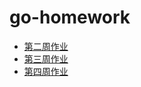 # go-homework

- [第二周作业](./week2)
- [第三周作业](./week3)
- [第四周作业](https://github.com/ltinyho/lt-go-project.git)
